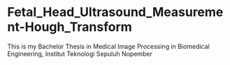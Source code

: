 # Fetal_Head_Ultrasound_Measurement-Hough_Transform
This is my Bachelor Thesis in Medical Image Processing in Biomedical Engineering, Institut Teknologi Sepuluh Nopember
